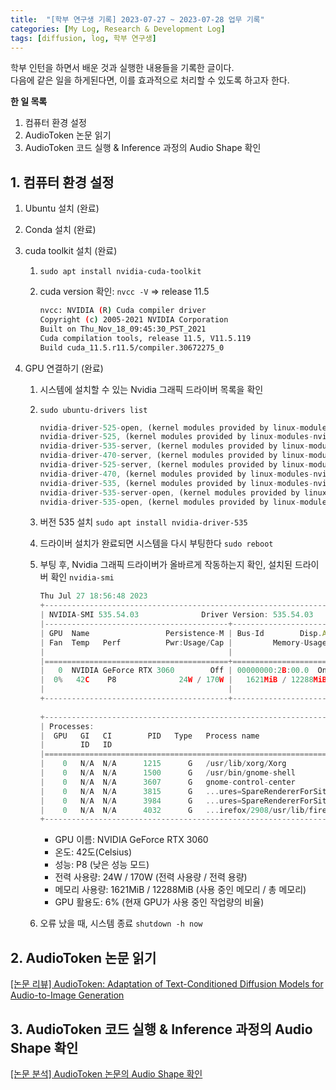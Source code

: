 ```yaml
---
title:  "[학부 연구생 기록] 2023-07-27 ~ 2023-07-28 업무 기록"
categories: [My Log, Research & Development Log]
tags: [diffusion, log, 학부 연구생]
---   
```


학부 인턴을 하면서 배운 것과 실행한 내용들을 기록한 글이다.  
다음에 같은 일을 하게된다면, 이를 효과적으로 처리할 수 있도록 하고자 한다.

**한 일 목록**

1. 컴퓨터 환경 설정
2. AudioToken 논문 읽기
3. AudioToken 코드 실행 & Inference 과정의 Audio Shape 확인

## 1. 컴퓨터 환경 설정

1. Ubuntu 설치 (완료)
2. Conda 설치 (완료)
3. cuda toolkit 설치 (완료)
    1. `sudo apt install nvidia-cuda-toolkit`
    2. cuda version 확인: `nvcc -V` ⇒ release 11.5
        
        ```bash
        nvcc: NVIDIA (R) Cuda compiler driver
        Copyright (c) 2005-2021 NVIDIA Corporation
        Built on Thu_Nov_18_09:45:30_PST_2021
        Cuda compilation tools, release 11.5, V11.5.119
        Build cuda_11.5.r11.5/compiler.30672275_0
        ```
        
4. GPU 연결하기 (완료)
    1. 시스템에 설치할 수 있는 Nvidia 그래픽 드라이버 목록을 확인
    2. `sudo ubuntu-drivers list`
        
        ```jsx
        nvidia-driver-525-open, (kernel modules provided by linux-modules-nvidia-525-open-generic-hwe-22.04)
        nvidia-driver-525, (kernel modules provided by linux-modules-nvidia-525-generic-hwe-22.04)
        nvidia-driver-535-server, (kernel modules provided by linux-modules-nvidia-535-server-generic-hwe-22.04)
        nvidia-driver-470-server, (kernel modules provided by linux-modules-nvidia-470-server-generic-hwe-22.04)
        nvidia-driver-525-server, (kernel modules provided by linux-modules-nvidia-525-server-generic-hwe-22.04)
        nvidia-driver-470, (kernel modules provided by linux-modules-nvidia-470-generic-hwe-22.04)
        nvidia-driver-535, (kernel modules provided by linux-modules-nvidia-535-generic-hwe-22.04)
        nvidia-driver-535-server-open, (kernel modules provided by linux-modules-nvidia-535-server-open-generic-hwe-22.04)
        nvidia-driver-535-open, (kernel modules provided by linux-modules-nvidia-535-open-generic-hwe-22.04)
        ```
        
    3. 버전 535 설치 `sudo apt install nvidia-driver-535`
    4. 드라이버 설치가 완료되면 시스템을 다시 부팅한다 `sudo reboot`
    5. 부팅 후, Nvidia 그래픽 드라이버가 올바르게 작동하는지 확인, 설치된 드라이버 확인 `nvidia-smi`
        
        ```jsx
        Thu Jul 27 18:56:48 2023       
        +---------------------------------------------------------------------------------------+
        | NVIDIA-SMI 535.54.03              Driver Version: 535.54.03    CUDA Version: 12.2     |
        |-----------------------------------------+----------------------+----------------------+
        | GPU  Name                 Persistence-M | Bus-Id        Disp.A | Volatile Uncorr. ECC |
        | Fan  Temp   Perf          Pwr:Usage/Cap |         Memory-Usage | GPU-Util  Compute M. |
        |                                         |                      |               MIG M. |
        |=========================================+======================+======================|
        |   0  NVIDIA GeForce RTX 3060        Off | 00000000:2B:00.0  On |                  N/A |
        |  0%   42C    P8              24W / 170W |   1621MiB / 12288MiB |      6%      Default |
        |                                         |                      |                  N/A |
        +-----------------------------------------+----------------------+----------------------+
                                                                                                 
        +---------------------------------------------------------------------------------------+
        | Processes:                                                                            |
        |  GPU   GI   CI        PID   Type   Process name                            GPU Memory |
        |        ID   ID                                                             Usage      |
        |=======================================================================================|
        |    0   N/A  N/A      1215      G   /usr/lib/xorg/Xorg                          412MiB |
        |    0   N/A  N/A      1500      G   /usr/bin/gnome-shell                        154MiB |
        |    0   N/A  N/A      3607      G   gnome-control-center                         64MiB |
        |    0   N/A  N/A      3815      G   ...ures=SpareRendererForSitePerProcess      266MiB |
        |    0   N/A  N/A      3984      G   ...ures=SpareRendererForSitePerProcess      398MiB |
        |    0   N/A  N/A      4032      G   ...irefox/2908/usr/lib/firefox/firefox      247MiB |
        +---------------------------------------------------------------------------------------+
        ```
        
        - GPU 이름: NVIDIA GeForce RTX 3060
        - 온도: 42도(Celsius)
        - 성능: P8 (낮은 성능 모드)
        - 전력 사용량: 24W / 170W (전력 사용량 / 전력 용량)
        - 메모리 사용량: 1621MiB / 12288MiB (사용 중인 메모리 / 총 메모리)
        - GPU 활용도: 6% (현재 GPU가 사용 중인 작업량의 비율)
    6. 오류 났을 때, 시스템 종료 `shutdown -h now`

## 2. AudioToken 논문 읽기

[[논문 리뷰] AudioToken: Adaptation of Text-Conditioned Diffusion Models for Audio-to-Image Generation](https://jibin86.github.io/ai%20tech/computer%20vision/paper%20review/%EB%85%BC%EB%AC%B8-%EB%A6%AC%EB%B7%B0-AudioToken-Adaptation-of-Text-Conditioned-Diffusion-Models-for-Audio-to-Image-Generation/) 

## 3. AudioToken 코드 실행 & Inference 과정의 Audio Shape 확인

[[논문 분석] AudioToken 논문의 Audio Shape 확인](https://jibin86.github.io/my%20log/research%20&%20development%20log/%EB%85%BC%EB%AC%B8-%EB%B6%84%EC%84%9D-Audio-Token-%EB%85%BC%EB%AC%B8%EC%9D%98-Audio-Shape-%ED%99%95%EC%9D%B8/)